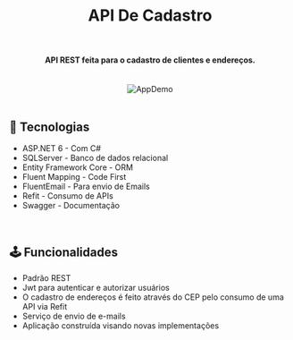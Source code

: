 <h1 align="center">
    API De Cadastro
    <br>
    <br>
</h1>
<h4 align="center">
  API REST feita para o cadastro de clientes e endereços.
   <br>
   <br>
</h4>
  <p align="center">
  <img alt="AppDemo" src="https://user-images.githubusercontent.com/83559381/158005436-bb6891a5-a882-4c38-8522-0dc2db6d0275.png" />
   <br>
  <br
</p>

## :rocket: Tecnologias
- ASP.NET 6 - Com C#
- SQLServer - Banco de dados relacional
- Entity Framework Core - ORM
- Fluent Mapping - Code First
- FluentEmail - Para envio de Emails
- Refit - Consumo de APIs
- Swagger - Documentação
<br>

## 	:joystick: Funcionalidades
- Padrão REST
- Jwt para autenticar e autorizar usuários
- O cadastro de endereços é feito através do CEP pelo consumo de uma API via Refit
- Serviço de envio de e-mails
- Aplicação construída visando novas implementações
<br>

